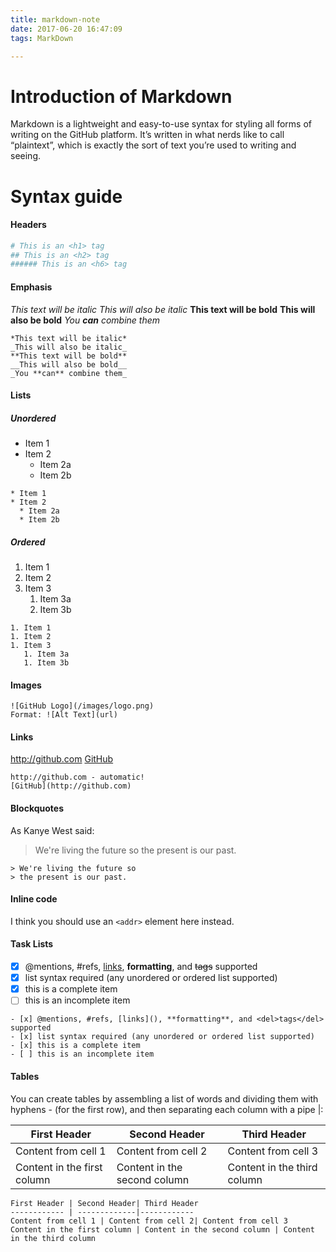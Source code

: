```yaml
---
title: markdown-note
date: 2017-06-20 16:47:09
tags: MarkDown

---
```


# Introduction of Markdown
Markdown is a lightweight and easy-to-use syntax for styling all forms of writing on the GitHub platform. It’s written in what nerds like to call “plaintext”, which is exactly the sort of text you’re used to writing and seeing.

# Syntax guide
#### Headers
``` bash
# This is an <h1> tag
## This is an <h2> tag
###### This is an <h6> tag
```
#### Emphasis
*This text will be italic*
_This will also be italic_
**This text will be bold**
__This will also be bold__
_You **can** combine them_
``` 
*This text will be italic*
_This will also be italic_
**This text will be bold**
__This will also be bold__
_You **can** combine them_
```
#### Lists
##### Unordered
* Item 1
* Item 2
  * Item 2a
  * Item 2b
```
* Item 1
* Item 2
  * Item 2a
  * Item 2b     
```
##### Ordered
1. Item 1
1. Item 2
1. Item 3
   1. Item 3a
   1. Item 3b
```
1. Item 1
1. Item 2
1. Item 3
   1. Item 3a
   1. Item 3b
```
#### Images
```
![GitHub Logo](/images/logo.png)
Format: ![Alt Text](url)
```
#### Links
http://github.com
[GitHub](http://github.com)
```
http://github.com - automatic!
[GitHub](http://github.com)
```
#### Blockquotes

As Kanye West said:
> We're living the future so
> the present is our past.
```
> We're living the future so
> the present is our past.
```
#### Inline code
I think you should use an `<addr>` element here instead.

#### Task Lists
- [x] @mentions, #refs, [links](), **formatting**, and <del>tags</del> supported
- [x] list syntax required (any unordered or ordered list supported)
- [x] this is a complete item
- [ ] this is an incomplete item
```
- [x] @mentions, #refs, [links](), **formatting**, and <del>tags</del> supported
- [x] list syntax required (any unordered or ordered list supported)
- [x] this is a complete item
- [ ] this is an incomplete item
```
#### Tables

You can create tables by assembling a list of words and dividing them with hyphens - (for the first row), and then separating each column with a pipe |:

First Header | Second Header| Third Header
------------ | -------------|------------
Content from cell 1 | Content from cell 2| Content from cell 3
Content in the first column | Content in the second column | Content in the third column
```
First Header | Second Header| Third Header
------------ | -------------|------------
Content from cell 1 | Content from cell 2| Content from cell 3
Content in the first column | Content in the second column | Content in the third column
```
